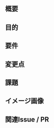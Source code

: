 ## 概要
<!-- 変更の概要を簡潔に記述 -->

## 目的
<!-- この変更の目的や背景を記載してください -->

## 要件
<!-- この変更に必要な要件や条件を記載してください -->

## 変更点
<!-- コードや機能の具体的な変更点を記載してください -->

## 課題
<!-- 現在の課題や未解決の問題があれば記載してください -->

## イメージ画像
<!-- 必要に応じてスクリーンショットや図を添付してください -->

## 関連Issue / PR
<!-- 関連するIssueやPRがあれば記載 -->